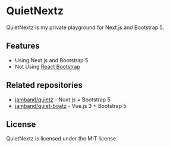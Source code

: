 # QuietNextz

QuietNextz is my private playground for Next.js and Bootstrap 5.

## Features

- Using Next.js and Bootstrap 5
- Not Using [React Bootstrap](https://react-bootstrap.github.io/)

## Related repositories

- [jamband/quietz](https://github.com/jamband/quietz) - Nuxt.js + Bootstrap 5
- [jamband/quiet-boatz](https://github.com/jamband/quiet-boatz) - Vue.js 3 + Bootstrap 5

## License

QuietNextz is licensed under the MIT license.
